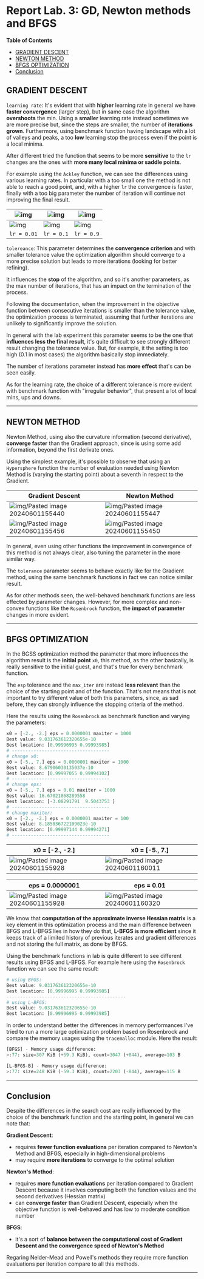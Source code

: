 # Report Lab. 3: GD, Newton methods and BFGS

**Table of Contents**

- [GRADIENT DESCENT](#gradient-descent)
- [NEWTON METHOD](#newton-method)
- [BFGS OPTIMIZATION](#bfgs-optimization)
- [Conclusion](#conclusion)


## GRADIENT DESCENT

 `learning rate`: 
It's evident that with **higher** learning rate in general we have **faster convergence** (larger step), but in same case the algorithm **overshoots** the min. Using a **smaller** learning rate instead sometimes we are more precise but, since the steps are smaller, the number of **iterations grown**. Furthermore, using benchmark function having landscape with a lot of valleys and peaks, a too **low** learning stop the process even if the point is a local minima. 

After different tried the function that seems to be more **sensitive** to the `lr` changes are the ones with **more many local minima or saddle points**. 

For example using the `Ackley` function, we can see the differences using various learning rates. In particular with a too small one the method is not able to reach a good point, and, with a higher `lr` the convergence is faster, finally with a too big parameter the number of iteration will continue not improving the final result.  

| ![img](img/Pasted%20image%2020240315102019.png) | ![img](img/Pasted%20image%2020240315102113.png) | ![img](img/Pasted%20image%2020240315102133.png) |
| ----------------------------------------------- | ----------------------------------------------- | ----------------------------------------------- |
| ![img](img/Pasted%20image%2020240315102052.png) | ![img](img/Pasted%20image%2020240315102122.png) | ![img](img/Pasted%20image%2020240315102142.png) |
| `lr = 0.01`                                     | `lr = 0.1`                                      | `lr = 0.9`                                      |

`tolereance`:
This parameter determines the **convergence criterion** and with smaller tolerance value the optimization algorithm should converge to a more precise solution but leads to more iterations (looking for better refining). 

It influences the **stop** of the algorithm, and so it's another parameters, as the max number of iterations, that has an impact on the termination of the process.

Following the documentation, when the improvement in the objective function between consecutive iterations is smaller than the tolerance value, the optimization process is terminated, assuming that further iterations are unlikely to significantly improve the solution.

In general with the lab experiment this parameter seems to be the one that **influences less the final result**, it's quite difficult to see strongly different result changing the tolerance value. But, for example, it the setting is too high (0.1 in most cases) the algorithm basically stop immediately.

The number of iterations parameter instead has **more effect** that's can be seen easily.

As for the learning rate, the choice of a different tolerance is more evident with benchmark function with "irregular behavior", that present a lot of local mins, ups and downs.    

---

## NEWTON METHOD
Newton Method, using also the curvature information (second derivative), **converge faster** than the Gradient approach, since is using some add information, beyond the first derivate ones.  

Using the simplest example, it's possible to observe that using an `Hypersphere` function the number of evaluation needed using Newton Method is (varying the starting point) about a seventh in respect to the Gradient. 

| Gradient Descent                                                            | Newton  Method                                                              |
| --------------------------------------------------------------------------- | --------------------------------------------------------------------------- |
| ![img/Pasted image 20240601155440](img/Pasted%20image%2020240601155440.png) | ![img/Pasted image 20240601155447](img/Pasted%20image%2020240601155447.png) |
| ![img/Pasted image 20240601155456](img/Pasted%20image%2020240601155456.png) | ![img/Pasted image 20240601155450](img/Pasted%20image%2020240601155450.png) |
 
In general, even using other functions the improvement in convergence of this method is not always clear, also tuning the parameter in the more similar way.



The `tolerance` parameter seems to behave exactly like for the Gradient method, using the same benchmark functions in fact we can notice similar result. 

As for other methods seen, the well-behaved benchmark functions are less effected by parameter changes. However, for more complex and non-convex functions like the `Rosenbrock` function, the **impact of parameter** changes in more evident.


---

## BFGS OPTIMIZATION

In the BGSS optimization method the parameter that more influences the algorithm result is the **initial point** `x0`, this method, as the other basically, is really sensitive to the initial guest, and that's true for every benchmark function.

The `esp` tolerance and the `max_iter` are instead **less relevant** than the choice of the starting point and of the function. That's not means that is not important to try different value of both this parameters, since, as sad before, they can strongly influence the stopping criteria of the method. 

Here the results using the `Rosenbrock` as benchmark function and varying the parameters:

```python
x0 = [-2., -2.] eps = 0.0000001 maxiter = 1000
Best value: 9.031763612320655e-10
Best location: [0.99996995 0.99993985]
# ------------------------------------
# change x0:
x0 = [-5., 7.] eps = 0.0000001 maxiter = 1000
Best value: 8.67906030135037e-10
Best location: [0.99997055 0.99994102]
# ------------------------------------
# change eps:
x0 = [-5., 7.] eps = 0.01 maxiter = 1000
Best value: 16.67021868289558
Best location: [-3.08291791  9.5043753 ]
# ------------------------------------
# change maxiter:
x0 = [-2., -2.] eps = 0.0000001 maxiter = 100
Best value: 8.185036722109023e-10
Best location: [0.99997144 0.99994271]
# ------------------------------------
```

| x0 = [-2., -2.]                      | x0 = [-5., 7.]                       |
| ------------------------------------ | ------------------------------------ |
| ![img/Pasted image 20240601155928](img/Pasted%20image%2020240601155928.png) | ![img/Pasted image 20240601160011](img/Pasted%20image%2020240601160011.png) |

| eps = 0.0000001                                                             | eps = 0.01                                                                  |
| --------------------------------------------------------------------------- | --------------------------------------------------------------------------- |
| ![img/Pasted image 20240601155928](img/Pasted%20image%2020240601155928.png) | ![img/Pasted image 20240601160320](img/Pasted%20image%2020240601160320.png) |


We know that **computation of the approximate inverse Hessian matrix** is a key element in this optimization process and the main difference between BFGS and L-BFGS lies in how they do that, **L-BFGS is more efficient** since it keeps track of a limited history of previous iterates and gradient differences and not storing the full matrix, as done by BFGS.

Using the benchmark functions in lab is quite different to see different results using BFGS and L-BFGS. For example here using the `Rosenbrock` function we can see the same result: 
```python
# using BFGS:
Best value: 9.031763612320655e-10
Best location: [0.99996995 0.99993985]
--------------------------------------------
# using L-BFGS:
Best value: 9.031763612320655e-10
Best location: [0.99996995 0.99993985]
```

In order to understand better the differences in memory performances I've tried to run a more large optimization problem based on Rosenbrock and compare the memory usages using the `tracemalloc` module.
Here the result:
```python
[BFGS] - Memory usage difference:
>:77: size=307 KiB (+59.3 KiB), count=3047 (+844), average=103 B

[L-BFGS-B] - Memory usage difference:
>:77: size=248 KiB (-59.3 KiB), count=2203 (-844), average=115 B
```


---

## Conclusion 

Despite the differences in the search cost are really influenced by the choice of the benchmark function and the starting point, in general we can note that:

**Gradient Descent**:
- requires **fewer function evaluations** per iteration compared to Newton's Method and BFGS, especially in high-dimensional problems
- may require **more iterations** to converge to the optimal solution

**Newton's Method**: 
- requires **more function evaluations** per iteration compared to Gradient Descent because it involves computing both the function values and the second derivatives (Hessian matrix)
- can **converge faster** than Gradient Descent, especially when the objective function is well-behaved and has low to moderate condition number

**BFGS**:
- it's a sort of **balance between the computational cost of Gradient Descent and the convergence speed of Newton's Method**


Regaring Nelder-Mead and Powell's methods they require more function evaluations per iteration compare to all this methods.

---
